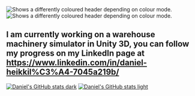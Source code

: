 <picture>
 <source media="(prefers-color-scheme: dark)" srcset="https://github.com/megasloupe/megasloupe/blob/main/header.png">
 <img alt="Shows a differently coloured header depending on colour mode." src="https://github.com/megasloupe/megasloupe/blob/main/header.png">
</picture>

<picture>
 <source media="(prefers-color-scheme: light)" srcset="https://github.com/megasloupe/megasloupe/blob/main/header.png">
 <img alt="Shows a differently coloured header depending on colour mode." src="https://github.com/megasloupe/megasloupe/blob/main/header%20white.jpg">
</picture>

## I am currently working on a warehouse machinery simulator in Unity 3D, you can follow my progress on my LinkedIn page at https://www.linkedin.com/in/daniel-heikkil%C3%A4-7045a219b/
[![Daniel's GitHub stats dark](https://github-readme-stats.vercel.app/api?username=megasloupe&hide=contribs,prs,issues&show_icons=true&theme=blue-green)](https://github.com/anuraghazra/github-readme-stats#gh-dark-mode-only)
[![Daniel's GitHub stats light](https://github-readme-stats.vercel.app/api?username=megasloupe&hide=contribs,prs,issues&show_icons=true&theme=blue-green&bg_color=45,#FFFFFF,#F6F8FA,#EAEEF2)](https://github.com/anuraghazra/github-readme-stats#gh-light-mode-only)
<!--
**megasloupe/megasloupe** is a ✨ _special_ ✨ repository because its `README.md` (this file) appears on your GitHub profile.

Here are some ideas to get you started:

- 🔭 I’m currently working on ...
- 🌱 I’m currently learning ...
- 👯 I’m looking to collaborate on ...
- 🤔 I’m looking for help with ...
- 💬 Ask me about ...
- 📫 How to reach me: ...
- 😄 Pronouns: ...
- ⚡ Fun fact: ...
-->
